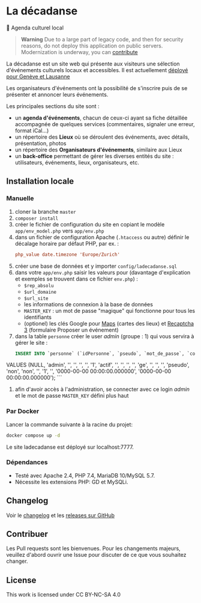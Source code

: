 # La décadanse
📅 Agenda culturel local

> **Warning**
> Due to a large part of legacy code, and then for security reasons, do not deploy this application on public servers. Modernization is underway, you can [contribute](https://github.com/agilare/ladecadanse/blob/master/README.md#contribuer)

La décadanse est un site web qui présente aux visiteurs une sélection d'événements culturels locaux et accessibles. Il est actuellement [déployé pour Genève et Lausanne](https://ladecadanse.darksite.ch/)

Les organisateurs d'événements ont la possibilité de s'inscrire puis de se présenter et annoncer leurs événements.

Les principales sections du site sont :
- un **agenda d'événements**, chacun de ceux-ci ayant sa fiche détaillée accompagnée de quelques services (commentaires, signaler une erreur, format iCal...)
- un répertoire des **Lieux** où se déroulent des événements, avec détails, présentation, photos
- un répertoire des **Organisateurs d'événements**, similaire aux Lieux
- un **back-office** permettant de gérer les diverses entités du site : utilisateurs, événements, lieux, organisateurs, etc.

## Installation locale

### Manuelle
1. cloner la branche `master`
1. `composer install`
1. créer le fichier de configuration du site en copiant le modèle `app/env_model.php` vers `app/env.php`
1. dans un fichier de configuration Apache (`.htaccess` ou autre) définir le décalage horaire par défaut PHP, par ex. :
    ```ini
    php_value date.timezone 'Europe/Zurich'
    ```
1. créer une base de données et y importer `config/ladecadanse.sql`
1. dans votre `app/env.php` saisir les valeurs pour (davantage d'explication et exemples se trouvent dans ce fichier `env.php`) :
    - `$rep_absolu`
    - `$url_domaine`
    - `$url_site` 
    - les informations de connexion à la base de données
    - `MASTER_KEY` : un mot de passe "magique" qui fonctionne pour tous les identifiants
    - (optionel) les clés Google pour [Maps](https://developers.google.com/maps/documentation/javascript/get-api-key) (cartes des lieux) et [Recaptcha 3](https://www.google.com/recaptcha/intro/v3.html) (formulaire Proposer un événement)
1. dans la table `personne` créer le user *admin* (groupe : 1) qui vous servira à gérer le site :  
    ```sql
    INSERT INTO `personne` (`idPersonne`, `pseudo`, `mot_de_passe`, `cookie`, `session`, `ip`, `groupe`, `statut`, `nom`, `prenom`, `affiliation`, `adresse`, `region`, `telephone`, `email`, `URL`, `signature`, `avec_affiliation`, `notification_commentaires`, `gds`, `actif`, `remarque`, `dateAjout`, `date_derniere_modif`) 
VALUES (NULL, 'admin', '', '', '', '', '1', 'actif', '', '', '', '', 'ge', '', '', '', 'pseudo', 'non', 'non', '', '1', '', '0000-00-00 00:00:00.000000', '0000-00-00 00:00:00.000000');
    ```
1. afin d'avoir accès à l'administration, se connecter avec ce login *admin* et le mot de passe `MASTER_KEY` défini plus haut 

### Par Docker
Lancer la commande suivante à la racine du projet:
```sh
docker compose up -d
```
Le site ladecadanse est déployé sur localhost:7777.

### Dépendances
- Testé avec Apache 2.4, PHP 7.4, MariaDB 10/MySQL 5.7.
- Nécessite les extensions PHP: GD et MySQLi.

## Changelog
Voir le [changelog](CHANGELOG.md) et les [releases sur GitHub](https://github.com/agilare/ladecadanse/releases)

## Contribuer
Les Pull requests sont les bienvenues. Pour les changements majeurs, veuillez d'abord ouvrir une Issue pour discuter de ce que vous souhaitez changer.

## License
This work is licensed under CC BY-NC-SA 4.0 